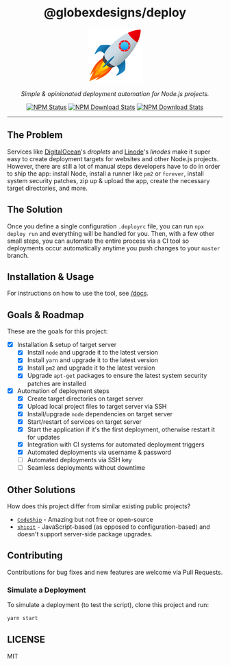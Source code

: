 <div align="center">

<h1>@globexdesigns/deploy</h1>

<a href="https://www.joypixels.com/emoji/1f680">
  <img alt="deploy" src="logo.png" width="128" />
</a>

<p><em>Simple & opinionated deployment automation for Node.js projects.</em></p>

<a href="https://www.npmjs.com/package/@globexdesigns/deploy"><img alt="NPM Status" src="https://img.shields.io/npm/v/@globexdesigns/deploy.svg?style=flat"></a>
<a href="https://www.npmtrends.com/@globexdesigns/deploy"><img alt="NPM Download Stats" src="https://img.shields.io/npm/dm/@globexdesigns/deploy.svg?style=flat-square" /></a>
<a href="https://github.com/EvHaus/deploy/blob/master/LICENSE"><img alt="NPM Download Stats" src="https://img.shields.io/npm/l/@globexdesigns/deploy.svg?style=flat-square" /></a>

</div><hr />

## The Problem

Services like [DigitalOcean](https://www.digitalocean.com/)'s _droplets_ and [Linode](https://www.linode.com/)'s _linodes_ make it super easy to create deployment targets for websites and other Node.js projects. However, there are still a lot of manual steps developers have to do in order to ship the app: install Node, install a runner like `pm2` or `forever`, install system security patches, zip up & upload the app, create the necessary target directories, and more.

## The Solution

Once you define a single configuration `.deployrc` file, you can run `npx deploy run` and everything will be handled for you. Then, with a few other small steps, you can automate the entire process via a CI tool so deployments occur automatically anytime you push changes to your `master` branch.

## Installation & Usage

For instructions on how to use the tool, see [/docs](/docs/README.md).

## Goals & Roadmap

These are the goals for this project:

- [x] Installation & setup of target server
	- [x] Install `node` and upgrade it to the latest version
	- [x] Install `yarn` and upgrade it to the latest version
	- [x] Install `pm2` and upgrade it to the latest version
	- [x] Upgrade `apt-get` packages to ensure the latest system security patches are installed
- [x] Automation of deployment steps
	- [x] Create target directories on target server
	- [x] Upload local project files to target server via SSH
	- [x] Install/upgrade `node` dependencies on target server
	- [x] Start/restart of services on target server
	- [x] Start the application if it's the first deployment, otherwise restart it for updates
	- [x] Integration with CI systems for automated deployment triggers
	- [x] Automated deployments via username & password
	- [ ] Automated deployments via SSH key
	- [ ] Seamless deployments without downtime

## Other Solutions

How does this project differ from similar existing public projects?

- [`CodeShip`](https://codeship.com/about) - Amazing but not free or open-source
- [`shipit`](https://github.com/shipitjs/shipit) - JavaScript-based (as opposed to configuration-based) and doesn't support server-side package upgrades.

## Contributing

Contributions for bug fixes and new features are welcome via Pull Requests.

### Simulate a Deployment

To simulate a deployment (to test the script), clone this project and run:

```sh
yarn start
```

## LICENSE

MIT
